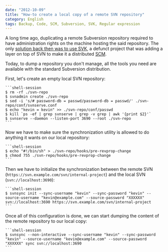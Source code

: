 ```yaml
---
date: "2012-10-09"
title: "How-to create a local copy of a remote SVN repository"
category: English
tags: Backup, Code, SCM, Subversion, SVK, Regular expression
---
```


A long time ago, duplicating a remote Subversion repository required to have
administration rights on the machine hosting the said repository. The only
[solution back then was to use SVK]({filename}/2007/how-to-backup-mirror-a-public-svn-repository.md),
a defunct project that was adding a layer on top of SVN to make it a distributed
[SCM](https://en.wikipedia.org/wiki/Revision_Control).

Today, to dump a repository you don't manage, all the tools you need are
available with the standard Subversion distribution.

First, let's create an empty local SVN repository:

    ```shell-session
    $ rm -rf ./svn-repo
    $ svnadmin create ./svn-repo
    $ sed -i 's/# password-db = passwd/password-db = passwd/' ./svn-repo/conf/svnserve.conf
    $ echo "kevin = kevin" >> ./svn-repo/conf/passwd
    $ kill `ps -ef | grep svnserve | grep -v grep | awk '{print $2}'`
    $ svnserve --daemon --listen-port 3690 --root ./svn-repo
    ```

Now we have to make sure the synchronization utility is allowed to do anything
it wants on our local repository:

    ```shell-session
    $ echo "#!/bin/sh" > ./svn-repo/hooks/pre-revprop-change
    $ chmod 755 ./svn-repo/hooks/pre-revprop-change
    ```

Then we have to initialize the synchronization between the remote SVN
(`https://svn.example.com/svn/internal-project`) and the local SVN
(`svn://localhost:3690`):

    ```shell-session
    $ svnsync init --sync-username "kevin" --sync-password "kevin" --source-username "kevin@example.com" --source-password "XXXXXX" svn://localhost:3690 https://svn.example.com/svn/internal-project
    ```

Once all of this configuration is done, we can start dumping the content of
the remote repository to our local copy:

    ```shell-session
    $ svnsync --non-interactive --sync-username "kevin" --sync-password "kevin" --source-username "kevin@example.com" --source-password "XXXXXX" sync svn://localhost:3690
    ```
